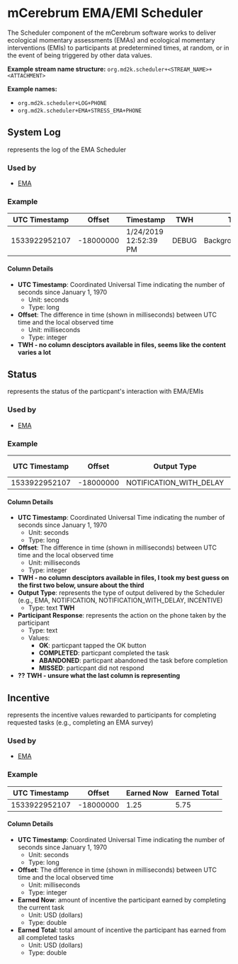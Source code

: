 # mCerebrum EMA/EMI Scheduler

The Scheduler component of the mCerebrum software works to deliver ecological momentary assessments (EMAs) and ecological momentary interventions (EMIs) to participants at predetermined times, at random, or in the event of being triggered by other data values.


<!-- **References:**
{% bibliography --cited %} (remove comment after inserting Bibtex citation in paragraph above) -->


**Example stream name structure:**
`org.md2k.scheduler+<STREAM_NAME>+<ATTACHMENT>`

**Example names:**
- `org.md2k.scheduler+LOG+PHONE`
- `org.md2k.scheduler+EMA+STRESS_EMA+PHONE`


## System Log
represents the log of the EMA Scheduler

### Used by
- [EMA](../features/ema)

### Example

| UTC Timestamp | Offset    | Timestamp              | **TWH** | **TWH**           | **TWH**           |
| ------------- | --------- | ---------------------- | ------- | ----------------- | ----------------- |
| 1533922952107 | -18000000 | 1/24/2019  12:52:39 PM | DEBUG   | BackgroundService | Scheduler Started |

#### Column Details
- **UTC Timestamp**: Coordinated Universal Time indicating the number of seconds since January 1, 1970
  - Unit: seconds
  - Type: long
- **Offset**: The difference in time (shown in milliseconds) between UTC time and the local observed time
  - Unit: milliseconds
  - Type: integer
- **TWH - no column desciptors available in files, seems like the content varies a lot**


## Status
represents the status of the particpant's interaction with EMA/EMIs

### Used by
- [EMA](../features/ema)

### Example

| UTC Timestamp | Offset    | Output Type             | Participant Response | **TWH** |
| ------------- | --------- | ----------------------- | -------------------- | ------- |
| 1533922952107 | -18000000 | NOTIFICATION_WITH_DELAY | OK                   | EMA     |

#### Column Details
- **UTC Timestamp**: Coordinated Universal Time indicating the number of seconds since January 1, 1970
  - Unit: seconds
  - Type: long
- **Offset**: The difference in time (shown in milliseconds) between UTC time and the local observed time
  - Unit: milliseconds
  - Type: integer
- **TWH - no column desciptors available in files, I took my best guess on the first two below, unsure about the third**
- **Output Type**: represents the type of output delivered by the Scheduler (e.g., EMA, NOTIFICATION, NOTIFICATION_WITH_DELAY, INCENTIVE)
  - Type: text **TWH**
- **Participant Response**: represents the action on the phone taken by the participant
  - Type: text
  - Values:
    - **OK**: particpant tapped the OK button
    - **COMPLETED**: particpant completed the task
    - **ABANDONED**: particpant abandoned the task before completion
    - **MISSED**: particpant did not respond
- **??** **TWH - unsure what the last column is representing**



## Incentive
represents the incentive values rewarded to participants for completing requested tasks (e.g., completing an EMA survey)

### Used by
- [EMA](../features/ema)

### Example

| UTC Timestamp | Offset    | Earned Now | Earned Total |
| ------------- | --------- | ---------- | ------------ |
| 1533922952107 | -18000000 | 1.25       | 5.75         |

#### Column Details
- **UTC Timestamp**: Coordinated Universal Time indicating the number of seconds since January 1, 1970
  - Unit: seconds
  - Type: long
- **Offset**: The difference in time (shown in milliseconds) between UTC time and the local observed time
  - Unit: milliseconds
  - Type: integer
- **Earned Now**: amount of incentive the participant earned by completing the current task
  - Unit: USD (dollars)
  - Type: double
- **Earned Total**: total amount of incentive the participant has earned from all completed tasks
  - Unit: USD (dollars)
  - Type: double
